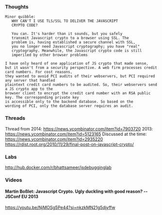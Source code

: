### Thoughts
```
Minor quibble:
   WHY CAN'T I USE TLS/SSL TO DELIVER THE JAVASCRIPT
   CRYPTO CODE?

   You can. It's harder than it sounds, but you safely
   transmit Javascript crypto to a browser using SSL. The
   problem is, having established a secure channel with SSL,
   you no longer need Javascript cryptography; you have "real"
   cryptography. Meanwhile, the Javascript crypto code is still
   imperiled by other browser problems
```
```
I have only heard of one application of JS crypto that made sense,
but it wasn't from a security perspective. A web firm processes credit card numbers. For cost reasons,
they wanted to avoid PCI audits of their webservers, but PCI required any server that handled
plaintext credit card numbers to be audited. So, their webservers send a JS crypto app to the
browser client to encrypt the credit card number with an RSA public key. The corresponding private key
is accessible only to the backend database. So based on the
wording of PCI, only the database server requires an audit.
```

### Threads
Thread from 2014: https://news.ycombinator.com/item?id=7903720
2013: https://news.ycombinator.com/item?id=5123165
Discussed at the time: https://news.ycombinator.com/item?id=2935220
https://rdist.root.org/2010/11/29/final-post-on-javascript-crypto/

### Labs
http://hub.docker.com/r/bhattsameer/jsdebugginglab

### Videos
#### Martin Boßlet: Javascript Crypto. Ugly duckling with good reason? -- JSConf EU 2013
https://youtu.be/NjMOSg5Pe44?si=nkzkMN21g5djyffw
